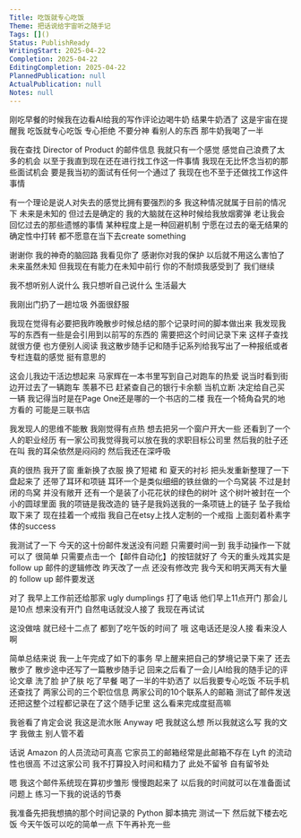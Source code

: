 ```yaml
---
Title: 吃饭就专心吃饭
Theme: 把话说给宇宙听之随手记
Tags: []()
Status: PublishReady
WritingStart: 2025-04-22
Completion: 2025-04-22
EditingCompletion: 2025-04-22
PlannedPublication: null
ActualPublication: null
Notes: null
---
```

刚吃早餐的时候我在边看AI给我的写作评论边喝牛奶
结果牛奶洒了
这是宇宙在提醒我
吃饭就专心吃饭
专心拒绝
不要分神
看别人的东西
那牛奶我喝了一半

我在查找 Director of Product 的邮件信息
我就只有一个感觉
感觉自己浪费了太多的机会
以至于我直到现在还在进行找工作这一件事情
我现在无比怀念当初的那些面试机会
要是我当初的面试有任何一个通过了
我现在也不至于还做找工作这件事情

有一个理论是说人对失去的感觉比拥有要强烈的多
我这种情况就属于目前的情况下
未来是未知的
但过去是确定的
我的大脑就在这种时候给我放烟雾弹
老让我会回忆过去的那些遗憾的事情
某种程度上是一种回避机制
宁愿在过去的毫无结果的确定性中打转
都不愿意在当下去create something

谢谢你
我的神奇的脑回路
我看见你了
感谢你对我的保护
以后就不用这么害怕了
未来虽然未知
但我现在有能力在未知中前行
你的不耐烦我感受到了
我们继续

我不想听别人说什么
我只想听自己说什么
生活最大

我刚出门扔了一趟垃圾
外面很舒服

我现在觉得有必要把我昨晚散步时候总结的那个记录时间的脚本做出来
我发现我写的东西有一些是会引用到以前写的东西的
需要把这个时间记录下来
这样子查找就很方便
也方便别人阅读
我这散步随手记和随手记系列给我写出了一种报纸或者专栏连载的感觉
挺有意思的

这会儿我边干活边想起来
马家辉在一本书里写到自己对跑车的热爱
说当时看到街边开过去了一辆跑车
羡慕不已
赶紧查自己的银行卡余额
当机立断
决定给自己买一辆
我记得当时是在Page One还是哪的一个书店的二楼
我在一个犄角旮旯的地方看的
可能是三联书店

我发现人的思维不能散
我刚觉得有点热
想去把另一个窗户开大一些
还看到了一个人的职业经历
有一家公司我觉得我可以放在我的求职目标公司里
然后我的肚子还在叫
我的耳朵依然是闷闷的
然后我还在深呼吸

真的很热
我开了窗
重新换了衣服
换了短裙 和 夏天的衬衫
把头发重新整理了一下盘起来了
还带了耳环和项链
耳环一个是类似细细的铁丝做的一个鸟窝装 不过是封闭的鸟窝 并没有敞开
还有一个是装了小花花状的绿色的树叶 这个树叶被封在一个小的圆球里面
我的项链是我改造的
链子是我妈送我的一条项链上的链子
坠子我给取下来了
现在挂着一个戒指
我自己在etsy上找人定制的一个戒指
上面刻着朴素字体的success

我测试了一下
今天的这十份邮件发送没有问题
只需要时间一到
我手动操作一下就可以了
很简单
只需要点击一个【邮件自动化】的按钮就好了
今天的重头戏其实是 follow up 邮件的逻辑修改
昨天改了一点
还没有修改完
我今天和明天两天有大量的 follow up 邮件要发送

对了 
我早上工作前还给那家 ugly dumplings 打了电话
他们早上11点开门
那会儿是10点
想来没有开门
自然电话就没人接了
我现在再试试

这没做啥 
就已经十二点了
都到了吃午饭的时间了
哦 这电话还是没人接
看来没人啊

简单总结来说
我一上午完成了如下的事务
早上醒来把自己的梦境记录下来了
还去散步了 
散步途中还写了一篇散步随手记
回来之后看了一会儿AI给我的随手记的评论文章
洗了脸
护了肤
吃了早餐
喝了一半的牛奶洒了
以后我要专心吃饭 不玩手机
还查找了 两家公司的三个职位信息 两家公司的10个联系人的邮箱
测试了邮件发送
还把这整个过程都记录在了这个随手记里
这么看来完成度挺高嘛

我爸看了肯定会说
我这是流水账
Anyway 吧
我就这么想
所以我就这么写
我的文字 
我做主
别人管不着

话说 Amazon 的人员流动可真高
它家员工的邮箱经常是此邮箱不存在
Lyft 的流动性也很高
不过这家公司 我不打算投入时间和精力了
此处不留爷 自有留爷处

嗯
我这个邮件系统现在算初步雏形
慢慢跑起来了
以后我的时间就可以在准备面试问题上
练习一下我的说话的节奏

我准备先把我想搞的那个时间记录的 Python 脚本搞完
测试一下
然后就下楼去吃饭
今天午饭可以吃的简单一点
下午再补充一些

